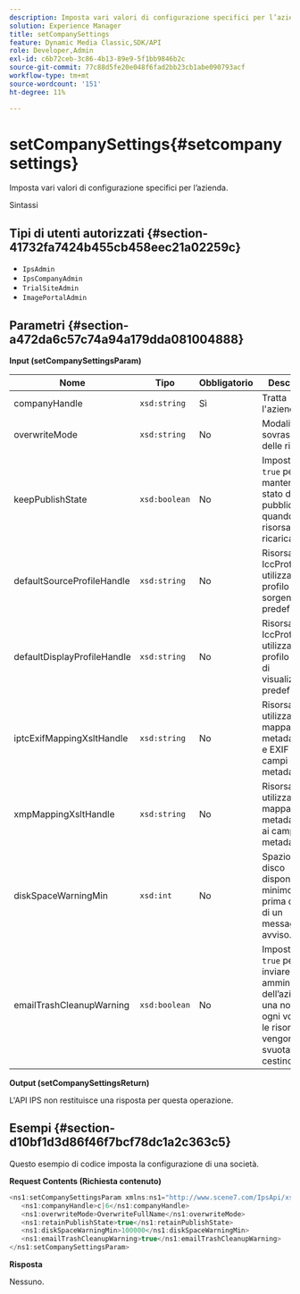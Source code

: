 ```yaml
---
description: Imposta vari valori di configurazione specifici per l’azienda.
solution: Experience Manager
title: setCompanySettings
feature: Dynamic Media Classic,SDK/API
role: Developer,Admin
exl-id: c6b72ceb-3c86-4b13-89e9-5f1bb9846b2c
source-git-commit: 77c88d5fe20e048f6fad2bb23cb1abe090793acf
workflow-type: tm+mt
source-wordcount: '151'
ht-degree: 11%

---
```


# setCompanySettings{#setcompanysettings}

Imposta vari valori di configurazione specifici per l’azienda.

Sintassi

## Tipi di utenti autorizzati {#section-41732fa7424b455cb458eec21a02259c}

* `IpsAdmin`
* `IpsCompanyAdmin`
* `TrialSiteAdmin`
* `ImagePortalAdmin`

## Parametri {#section-a472da6c57c74a94a179dda081004888}

**Input (setCompanySettingsParam)**

| Nome | Tipo | Obbligatorio | Descrizione |
|---|---|---|---|
| companyHandle | `xsd:string` | Sì | Tratta l&#39;azienda. |
| overwriteMode | `xsd:string` | No | Modalità di sovrascrittura delle risorse. |
| keepPublishState | `xsd:boolean` | No | Imposta su `true` per mantenere lo stato di pubblicazione quando una risorsa viene ricaricata. |
| defaultSourceProfileHandle | `xsd:string` | No | Risorsa IccProfile da utilizzare come profilo colore sorgente predefinito. |
| defaultDisplayProfileHandle | `xsd:string` | No | Risorsa IccProfile da utilizzare come profilo colore di visualizzazione predefinito. |
| iptcExifMappingXsltHandle | `xsd:string` | No | Risorsa XSL utilizzata per la mappatura dei metadati IPTC e EXIF ai campi di metadati IPS. |
| xmpMappingXsltHandle | `xsd:string` | No | Risorsa XSL utilizzata per mappare i metadati XMP ai campi di metadati IPS. |
| diskSpaceWarningMin | `xsd:int` | No | Spazio su disco disponibile minimo (in KB) prima dell’invio di un messaggio di avviso. |
| emailTrashCleanupWarning | `xsd:boolean` | No | Imposta su `true` per inviare agli amministratori dell’azienda una notifica ogni volta che le risorse vengono svuotate dal cestino. |

**Output (setCompanySettingsReturn)**

L&#39;API IPS non restituisce una risposta per questa operazione.

## Esempi {#section-d10bf1d3d86f46f7bcf78dc1a2c363c5}

Questo esempio di codice imposta la configurazione di una società.

**Request Contents (Richiesta contenuto)**

```java
<ns1:setCompanySettingsParam xmlns:ns1="http://www.scene7.com/IpsApi/xsd/2008-01-15">
   <ns1:companyHandle>c|6</ns1:companyHandle>
   <ns1:overwriteMode>OverwriteFullName</ns1:overwriteMode>
   <ns1:retainPublishState>true</ns1:retainPublishState>
   <ns1:diskSpaceWarningMin>100000</ns1:diskSpaceWarningMin>
   <ns1:emailTrashCleanupWarning>true</ns1:emailTrashCleanupWarning>
</ns1:setCompanySettingsParam>
```

**Risposta**

Nessuno.
